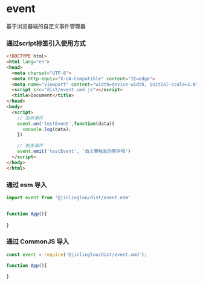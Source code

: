 # event
基于浏览器端的自定义事件管理器

### 通过script标签引入使用方式
```html
<!DOCTYPE html>
<html lang="en">
<head>
  <meta charset="UTF-8">
  <meta http-equiv="X-UA-Compatible" content="IE=edge">
  <meta name="viewport" content="width=device-width, initial-scale=1.0">
  <script src="dist/event.umd.js"></script>
  <title>Document</title>
</head>
<body>
  <script>
    // 监听事件
    event.on('testEvent',function(data){
      console.log(data);
    })

    // 触发事件
    event.emit('testEvent', '自义事触发的事件哦')
  </script>
</body>
</html>
```

### 通过 esm 导入
```js
import event from '@jinlinglou/dist/event.esm'


function App(){
  
}
```

### 通过 CommonJS 导入
```js
const event = require('@jinlinglou/dist/event.umd');

function App(){
  
}
